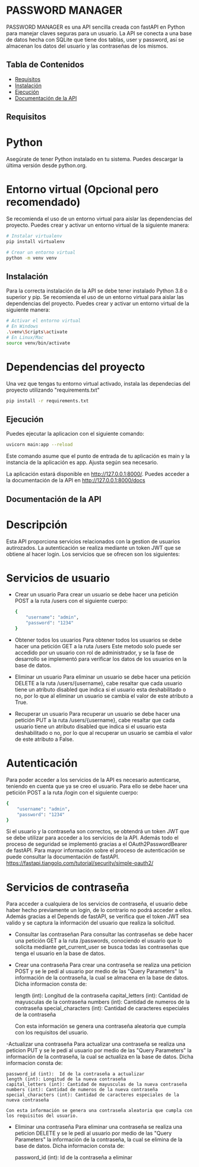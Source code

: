 # PASSWORD MANAGER

PASSWORD MANAGER es una API sencilla creada con fastAPI en Python para manejar claves seguras para un usuario. La API se conecta a una base de datos hecha con SQLite que tiene dos tablas, user y password, así se almacenan los datos del usuario y las contraseñas de los mismos.

## Tabla de Contenidos

- [Requisitos](#requisitos)
- [Instalación](#instalación)
- [Ejecución](#ejecución)
- [Documentación de la API](#documentación-de-la-api)

## Requisitos

# Python
Asegúrate de tener Python instalado en tu sistema. Puedes descargar la última versión desde python.org.

# Entorno virtual (Opcional pero recomendado)
Se recomienda el uso de un entorno virtual para aislar las dependencias del proyecto. Puedes crear y activar un entorno virtual de la siguiente manera:

```bash
# Instalar virtualenv
pip install virtualenv

# Crear un entorno virtual
python -m venv venv


```


## Instalación
Para la correcta instalación de la API se debe tener instalado Python 3.8 o superior y pip. Se recomienda el uso de un entorno virtual para aislar las dependencias del proyecto. Puedes crear y activar un entorno virtual de la siguiente manera:

```bash
# Activar el entorno virtual
# En Windows
.\venv\Scripts\activate
# En Linux/Mac
source venv/bin/activate
```

# Dependencias del proyecto
Una vez que tengas tu entorno virtual activado, instala las dependecias del proyecto utilizando "requirements.txt"
```bash
pip install -r requirements.txt
```

## Ejecución
Puedes ejecutar la aplicacion con el siguiente comando:
```bash
uvicorn main:app --reload
```
Este comando asume que el punto de entrada de tu aplicación es main y la instancia de la aplicación es app. Ajusta según sea necesario.

La aplicación estará disponible en http://127.0.0.1:8000/. Puedes acceder a la documentación de la API en http://127.0.0.1:8000/docs

## Documentación de la API

# Descripción
Esta API proporciona servicios relacionados con la gestion de usuarios autirozados. La autenticación se realiza mediante un token JWT que se obtiene al hacer login. Los servicios que se ofrecen son los siguientes:

# Servicios de usuario
- Crear un usuario
    Para crear un usuario se debe hacer una petición POST a la ruta /users con el siguiente cuerpo:
    ```bash
    {
        "username": "admin",
        "password": "1234"
    }
    ```

- Obtener todos los usuarios
    Para obtener todos los usuarios se debe hacer una petición GET a la ruta /users
    Este metodo solo puede ser accedido por un usuario con rol de administrador, y se la fase de desarrollo se implementó para verificar los datos de los usuarios en la base de datos.
    
- Eliminar un usuario
    Para eliminar un usuario se debe hacer una petición DELETE a la ruta /users/{username}, cabe resaltar que cada usuario tiene un atributo disabled que indica si el usuario esta deshabilitado o no, por lo que al eliminar un usuario se cambia el valor de este atributo a True.

- Recuperar un usuario
    Para recuperar un usuario se debe hacer una petición PUT a la ruta /users/{username}, cabe resaltar que cada usuario tiene un atributo disabled que indica si el usuario esta deshabilitado o no, por lo que al recuperar un usuario se cambia el valor de este atributo a False.


# Autenticación
Para poder acceder a los servicios de la API es necesario autenticarse, teniendo en cuenta que ya se creo el usuario. Para ello se debe hacer una petición POST a la ruta /login con el siguiente cuerpo:
```bash
{
    "username": "admin",
    "password": "1234"
}
```
Si el usuario y la contraseña son correctos, se obtendrá un token JWT que se debe utilizar para acceder a los servicios de la API. Además todo el proceso de seguridad se implementó gracias a el OAuth2PasswordBearer de fastAPI. Para mayor información sobre el proceso de autenticación se puede consultar la documentación de fastAPI. https://fastapi.tiangolo.com/tutorial/security/simple-oauth2/

# Servicios de contraseña
Para acceder a cualquiera de los servicios de contraseña, el usuario debe haber hecho previamente un login, de lo contrario no podrá acceder a ellos. Además gracias a el Depends de fastAPI, se verifica que el token JWT sea valido y se captura la información del usuario que realiza la solicitud.

- Consultar las contraseñan
    Para consultar las contraseñas se debe hacer una petición GET a la ruta /passwords, conociendo el usuario que lo solicita mediante get_current_user se busca todas las contraseñas que tenga el usuario en la base de datos.

- Crear una contraseña
    Para crear una contraseña se realiza una peticion POST y se le pedí al usuario por medio de las "Query Parameters" la información de la contraseña, la cual se almacena en la base de datos. Dicha informacion consta de:

    length (int): Longitud de la contraseña
    capital_letters (int): Cantidad de mayusculas de la contraseña
    numbers (int): Cantidad de numeros de la contraseña
    special_characters (int): Cantidad de caracteres especiales de la contraseña

    Con esta información se genera una contraseña aleatoria que cumpla con los requisitos del usuario.

-Actualizar una contraseña
    Para actualizar una contraseña se realiza una peticion PUT y se le pedí al usuario por medio de las "Query Parameters" la información de la contraseña, la cual se actualiza en la base de datos. Dicha informacion consta de:

    password_id (int):  Id de la contraseña a actualizar
    length (int): Longitud de la nueva contraseña
    capital_letters (int): Cantidad de mayusculas de la nueva contraseña
    numbers (int): Cantidad de numeros de la nueva contraseña
    special_characters (int): Cantidad de caracteres especiales de la nueva contraseña

    Con esta información se genera una contraseña aleatoria que cumpla con los requisitos del usuario.

- Eliminar una contraseña
    Para eliminar una contraseña se realiza una peticion DELETE y se le pedí al usuario por medio de las "Query Parameters" la información de la contraseña, la cual se elimina de la base de datos. Dicha informacion consta de:

    password_id (int): Id de la contraseña a eliminar

